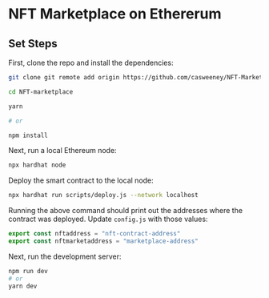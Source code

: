 # NFT Marketplace on Ethererum

## Set Steps

First, clone the repo and install the dependencies:

```sh
git clone git remote add origin https://github.com/casweeney/NFT-Marketplace.git

cd NFT-marketplace

yarn

# or

npm install
```

Next, run a local Ethereum node:

```sh
npx hardhat node
```

Deploy the smart contract to the local node:

```sh
npx hardhat run scripts/deploy.js --network localhost
```

Running the above command should print out the addresses where the contract was deployed. Update `config.js` with those values:

```javascript
export const nftaddress = "nft-contract-address"
export const nftmarketaddress = "marketplace-address"
```

Next, run the development server:

```bash
npm run dev
# or
yarn dev
```
